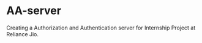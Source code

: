 # AA-server
Creating a Authorization and Authentication server for Internship Project at Reliance Jio.

